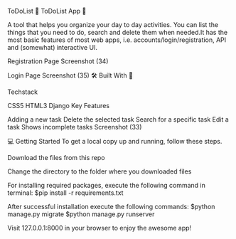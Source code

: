ToDoList
📘 ToDoList App 📖

A tool that helps you organize your day to day activities. You can list the things that you need to do, search and delete them when needed.It has the most basic features of most web apps, i.e. accounts/login/registration, API and (somewhat) interactive UI.

Registration Page Screenshot (34)

Login Page Screenshot (35) 🛠 Built With 🔧

Techstack

CSS5
HTML3
Django
Key Features

Adding a new task
Delete the selected task
Search for a specific task
Edit a task
Shows incomplete tasks
Screenshot (33)

💻 Getting Started To get a local copy up and running, follow these steps.

Download the files from this repo

Change the directory to the folder where you downloaded files

For installing required packages, execute the following command in terminal: $pip install -r requirements.txt

After successful installation execute the following commands: $python manage.py migrate $python manage.py runserver

Visit 127.0.0.1:8000 in your browser to enjoy the awesome app!
